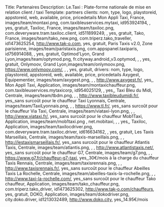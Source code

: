Title: Partenaires
Description: Le.Taxi : Plate-forme nationale de mise en relation client / taxi
Template: partners
clients: nom, type, logo, playstoreid, appstoreid, web, available, price, pricedetails
     Mon Appli Taxi, France, images/team/montaxi.png, com.taxibleuservices.mytaxi, id953924194, , yes, gratuit,
     Taxiloc, France, images/team/taxiloc.png, com.deveryware.tram.taxiloc.client, id511899249, , yes, gratuit,
     Tako, France, images/team/tako_new.png, com.triperz.tako_traveller, id1473625254, http://www.tak-o.com, yes, gratuit,
     Paris Taxis v2.0, Zone parisienne, images/team/paristaxis.png, com.appspanel.taxiparis, id756914088, , yes, gratuit,
     Optimod'Lyon, Grand Lyon,images/team/optymod.png, fr.cityway.android_v3.optymod, , , yes, gratuit,
     Onlymoov, Grand Lyon,images/team/onlymoov.png, https://www.onlymoov.com/, , , yes, gratuit,
drivers: nom, type, logo, playstoreid, appstoreid, web, available, price, pricedetails
     Axygest, Équipementier, images/team/axygest.png, , , http://www.axygest.fr/, yes,,
     Mon Appli Taxi, Application, images/team/montaxichauffeur.png, com.taxibleuservices.mytaxicorp, id954025129, , yes,,
     Taxi Bleu du Midi, Centrale, images/team/tbdm.png, , , http://www.taxibleudumidi.fr/, yes,,sans surcoût pour le chauffeur
     Taxi Lyonnais, Centrale, images/team/TaxiLyonnais.png, , , https://www.tl.fr/, yes,,sans surcoût pour le chauffeur
     Via Taxi, Centrale, images/team/viataxi-lyon.png, , , http://www.viataxi.fr/, yes,,sans surcoût pour le chauffeur
     Mob1Taxi, Application, images/team/mob1taxi.png , net.mobitaxi, , , yes,,
     Taxiloc, Application, images/team/taxilocdriver.png, com.deveryware.tram.taxiloc.driver, id616634162, , yes, gratuit,
     Les Taxis Marseillais, Centrale, images/team/taxis-marseillais.png, , , http://lestaxismarseillais.fr/, yes,,sans surcoût pour le chauffeur
     Atlantis Taxis, Centrale, images/team/atlantis.png, , , http://www.atlantistaxis.net/, yes,,sans surcoût pour le chauffeur
     G7, Centrale, images/team/g7.png, , , https://www.g7.fr/chauffeur-g7-taxi, yes,,30€/mois à la charge du chauffeur
     Taxis Rennais, Centrale, images/team/taxisrennais.png, , , http://www.taxisrennais.fr/, yes,,sans surcoût pour le chauffeur
     Abeilles Taxis La Rochelle, Centrale, images/team/abeilles-taxis-la-rochelle.png, , , http://www.taxi-la-rochelle.com/, yes,,sans surcoût pour le chauffeur
     Tako chauffeur, Application, images/team/tako_chauffeur.png, com.triperz.tako_driver, id1473625302, http://www.tak-o.com/chauffeurs, yes, gratuit,
     DOKO, Application, images/team/dokodriver.png, city.doko.driver, id1213032489, http://www.doko.city, yes,,14.95€/mois

